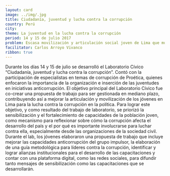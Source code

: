 ```yaml
---
layout: card
image: ../img/.jpg
title: Ciudadanía, juventud y lucha contra la corrupción
country: Perú
city:
theme: La juventud en la lucha contra la corrupción
period: 14 y 15 de julio 2017
problem: Escasa movilización y articulación social joven de Lima que muestre acciones de rechazo a la corrupción en la política
facilitator: Carlos Arroyo Vivanco
ribbon: true
---
```


Durante los días 14 y 15 de julio se desarrolló el Laboratorio Cívico “Ciudadanía, juventud y lucha contra la corrupción”. Contó con la participación de especialistas en temas de corrupción de Proética, quienes enfocaron la importancia de la organización e inserción de las juventudes en iniciativas anticorrupción. El objetivo principal del Laboratorio Cívico fue co-crear una propuesta de trabajo para ser gestionada en mediano plazo, contribuyendo así a mejorar la articulación y movilización de los jóvenes en Lima para la lucha contra la corrupción en la política.    Para lograr este objetivo, y como resultado del trabajo de laboratorio, se priorizó la sensibilización y el fortalecimiento de capacidades de la población joven, como mecanismo para reflexionar sobre cómo la corrupción afecta el desarrollo del país y el por qué es importante involucrarse para luchar contra ella, especialmente desde las organizaciones de la sociedad civil. Durante el lab, los jóvenes elaboraron una propuesta de trabajo que incluye mejorar las capacidades anticorrupción del grupo impulsor, la elaboración de una guía metodológica para líderes contra la corrupción, identificar y lograr alianzas institucionales para el desarrollo de las capacitaciones y contar con una plataforma digital, como las redes sociales, para difundir tanto mensajes de sensibilización como las capacitaciones que se desarrollarán.
